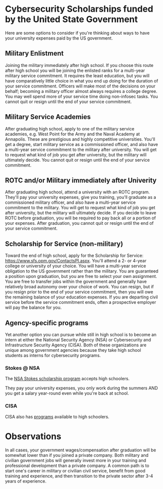 # Cybersecurity Scholarships funded by the United State Government

Here are some options to consider if you're thinking about ways to have your
university expenses paid by the US government.

## Military Enlistment

Joining the military immediately after high school. If you choose this route
after high school you will be joining the enlisted ranks for a multi-year
military service commitment. It requires the least education, but you will have
comparatively little choice in what you end up doing for the duration of your
service commitment. Officers will make most of the decisions on your behalf;
becoming a military officer almost always requires a college degree. You may
well spend more of your service time doing non-infosec tasks. You cannot quit or
resign until the end of your service commitment.

## Military Service Academies

After graduating high school, apply to one of the military service academies,
e.g. West Point for the Army and the Naval Academy at Annapolis. These are
prestigious and highly competitive universities. You'll get a degree, start
military service as a commissioned officer, and also have a multi-year service
commitment to the military after university. You will get to request what kind
of job you get after university, but the military will ultimately decide. You
cannot quit or resign until the end of your service commitment.

## ROTC and/or Military immediately after Univerity

After graduating high school, attend a university with an ROTC program. They'll
pay your university expenses, give you training, you'll graduate as a
commissioned military officer, and also have a multi-year service commitment to
the military. You will get to request what kind of job you get after university,
but the military will ultimately decide. If you decide to leave ROTC before
graduation, you will be required to pay back all or a portion of your expenses.
After graduation, you cannot quit or resign until the end of your service
commitment.

## Scholarship for Service (non-military)

Toward the end of high school, apply for the Scholarship for Service:
https://www.sfs.opm.gov/ContactsPI.aspx. You'll attend a 2- or 4-year college or
university of your choice. You will have a multi-year service obligation to the
US government rather than the military. You are guaranteed a position upon
graduation, but you are free to select your own assignment. You are free to
transfer jobs within the government and generally have relatively broad autonomy
over your choice of work. You can resign, but if you resign prior to the end of
your service commitment, then you will owe the remaining balance of your
education expenses. If you are departing civil service before the service
commitment ends, often a prospective employer will pay the balance for you.

## Agency-specific programs

Yet another option you can pursue while still in high school is to become an
intern at either the National Security Agency (NSA) or Cybersecurity and
Infrastructure Security Agency (CISA). Both of these organizations are unique
among government agencies because they take high school students as interns for
cybersecurity programs.

### Stokes @ NSA

The [NSA Stokes scholarship
program](https://www.intelligencecareers.gov/nsa/nsastudents.html) accepts high
schoolers.

They pay your university expenses, you only work during the summers AND you get
a salary year-round even while you're back at school.

### CISA

CISA also has [programs](https://www.cisa.gov/cyber-interns) available to high
schoolers.


# Observations

In all cases, your government wages/compensation after graduation will be
somewhat lower than if you joined a private company. Both military and civilian
government jobs will generally invest more in your training and professional
development than a private company. A common path is to start one's career in
military or civilian civil service, benefit from good training and experience,
and then transition to the private sector after 3-4 years of experience.
